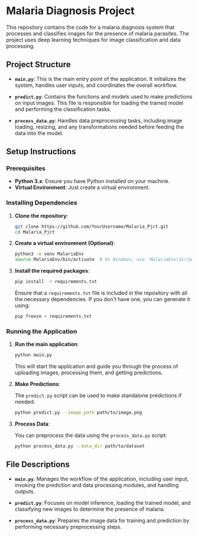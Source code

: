 # Malaria Diagnosis Project

This repository contains the code for a malaria diagnosis system that processes and classifies images for the presence of malaria parasites. The project uses deep learning techniques for image classification and data processing.

## Project Structure

- **`main.py`**: This is the main entry point of the application. It initializes the system, handles user inputs, and coordinates the overall workflow.
  
- **`predict.py`**: Contains the functions and models used to make predictions on input images. This file is responsible for loading the trained model and performing the classification tasks.

- **`process_data.py`**: Handles data preprocessing tasks, including image loading, resizing, and any transformations needed before feeding the data into the model.

## Setup Instructions

### Prerequisites

- **Python 3.x**: Ensure you have Python installed on your machine.
- **Virtual Environment**: Just create a virtual environment.

### Installing Dependencies

1. **Clone the repository**:

    ```bash
    git clone https://github.com/YourUsername/Malaria_Pjct.git
    cd Malaria_Pjct
    ```

2. **Create a virtual environment (Optional)**:

    ```bash
    python3 -m venv MalariaEnv
    source MalariaEnv/bin/activate  # On Windows, use `MalariaEnv\Scripts\activate`
    ```

3. **Install the required packages**:

    ```bash
    pip install -r requirements.txt
    ```

    Ensure that a `requirements.txt` file is included in the repository with all the necessary dependencies. If you don't have one, you can generate it using:

    ```bash
    pip freeze > requirements.txt
    ```

### Running the Application

1. **Run the main application**:

    ```bash
    python main.py
    ```

    This will start the application and guide you through the process of uploading images, processing them, and getting predictions.

2. **Make Predictions**:

    The `predict.py` script can be used to make standalone predictions if needed:

    ```bash
    python predict.py --image_path path/to/image.png
    ```

3. **Process Data**:

    You can preprocess the data using the `process_data.py` script:

    ```bash
    python process_data.py --data_dir path/to/dataset
    ```

## File Descriptions

- **`main.py`**: Manages the workflow of the application, including user input, invoking the prediction and data processing modules, and handling outputs.

- **`predict.py`**: Focuses on model inference, loading the trained model, and classifying new images to determine the presence of malaria.

- **`process_data.py`**: Prepares the image data for training and prediction by performing necessary preprocessing steps.



